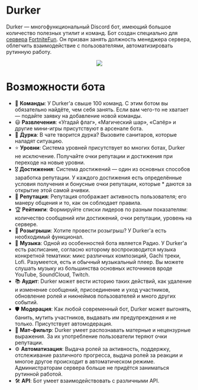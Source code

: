 # Durker
Durker — многофункциональный Discord бот, имеющий большое количество полезных утилит и команд. Бот создан специально для [сервера](https://discord.gg/XpM58CK) [FortniteFun](https://fortnitefun.ru/). Он призван занять должность менеджера сервера, облегчить взаимодействие с пользователями, автоматизировать рутинную работу.

<p align="center">
  <img src="https://gblobscdn.gitbook.com/assets%2F-M_AzdpvmusgvornU4SA%2F-M_C2zTH0QarB0TgM9XW%2F-M_C451ZTsfA86naxUHz%2Fsanitar.png">
</p>

# Возможности бота
* 💬 **Команды**: У Durker'a свыше 100 команд. С этим ботом вы обязательно найдёте, чем себя занять. Если вам чего-то не хватает — подайте заявку на добавление новой команды.
* 😃 **Развлечения**: «Угадай флаг», «Магический шар», «Сапёр» и другие мини-игры присутствуют в арсенале бота.
* 🏥 **Дурка**: В чате творится дурка? Вызовите санитаров, которые наладят ситуацию.
* ⭐ **Уровни**: Система уровней присутствует во многих ботах, Durker не исключение. Получайте очки репутации и достижения при переходе на новые уровни.
* 🎖️ **Достижения**: Система достижений — один из основных способов заработка репутации. У каждого достижения есть определённые условия получения и бонусные очки репутации, которые * даются за открытие этой самой ачивки.
* 🧐 **Репутация**: Репутация отображает активность пользователя; его манеру общения и то, как он соблюдает правила.
* 🏆 **Рейтинги**: Формируйте списки лидеров по разным показателям: количество сообщений или достижений, очки репутации, уровень на сервере.
* 🎁 **Розыгрыши**: Хотите провести розыгрыш? У Durker'a есть необходимый функционал.
* 🎵 **Музыка**: Одной из особенностей ботa является Радио. У Durker'a есть расписание, согласно которому воспроизводится музыка конкретной тематики: микс различных композиций, Gachi треки, Lofi. Разумеется, есть и обычный музыкальный плеер. Вы можете слушать музыку из большинства основных источников вроде YouTube, SoundCloud, Twitch.
* 📚 **Аудит**: Durker может вести историю таких действий, как удаление и изменение сообщений, присоединение и уход участников, обновление ролей и никнеймов пользователей и много других событий.
* 🛡️ **Модерация**: Как любой современный бот, Durker может выгонять, банить, мутить участников, выдавать им предупреждения и не только. Присутствует автомодерация.
* 🤬 **Мат-фильтр**: Durker умеет распознавать матерные и нецензурные выражения. За их употребление пользователи теряют очки репутации.
* ⚙️ **Автоматизация**: Выдача ролей за активность, поддержку, отслеживание различного прогресса, выдача ролей за реакции и многое другое происходит в автоматическом режиме. Администраторам сервера больше не придётся заниматься рутинной работой.
* 🛠️ **API**: Бот умеет взаимодействовать с различными API.

